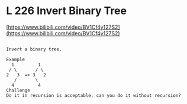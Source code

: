 # L 226 Invert Binary Tree
 
[https://www.bilibili.com/video/BV1Cf4y127S2](https://www.bilibili.com/video/BV1Cf4y127S2)

```

Invert a binary tree.

Example
  1         1
 / \       / \
2   3  => 3   2
   /       \
  4         4
Challenge
Do it in recursion is acceptable, can you do it without recursion?

```